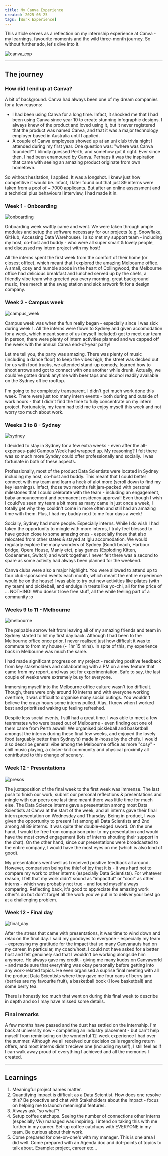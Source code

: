 ```yaml
---
title: My Canva Experience
created: 2025-05-25
tags: [Work Experience]
---
```


This article serves as a reflection on my internship experience at Canva - my learnings, favourite moments and the wild three-month journey. So without further ado, let's dive into it.

![canva_exp](./IMG_0556.jpg)  

---

## The journey

### How did I end up at Canva?

A bit of background. Canva had always been one of my dream companies for a few reasons:
* I had been using Canva for a long time. Infact, it shocked me that I had been using Canva since year 10 to create stunning infographic designs. I always knew of the product and loved using it, but it never registered that the product was named Canva, and that it was a major technology employer based in Australia until I applied.
* A couple of Canva employees showed up at an uni club trivia night I attended during my first year. One question was: "where was Canva founded?" I blindly guessed Perth, and somehow got it right. Ever since then, I had been enamoured by Canva. Perhaps it was the inspiration that came with seeing an amazing product originate from own hometown.

So without hesitation, I applied. It was a longshot. I knew just how competitive it would be. Infact, I later found out that just 89 interns were taken from a pool of ~ 7000 applicants. But after an online assessment and a technical plus behavioural interview, I had made it in.

### Week 1 - Onboarding

![onboarding](./IMG_0585.jpg)

Onboarding week swiftly came and went. We were taken through ample modules and setup the software necessary for our projects (e.g. Snowflake, GitHub, Accessing Data Warehouse). I also met my support team - including my host, co-host and buddy - who were all super smart & lovely people, and discussed my intern project with my host!

All the interns spent the first week from the comfort of their home (or closest office), which meant that I explored the amazing Melbourne office. A small, cosy and humble abode in the heart of Collingwood, the Melbourne office had delicious breakfast and lunched served up by the chefs, a friendly vibe team who greeted you every morning, great background music, free merch at the swag station and sick artwork fit for a design company.

### Week 2 - Campus week

![campus_week](./IMG_9725.jpg)

Campus week was when the fun really began - especially since I was sick during week 1. All the interns were flown to Sydney and given accomodation for a week, which meant some of us (myself included) got to meet our team in person, there were plenty of intern activities planned and we capped off the week with the annual Canva end-of-year party!  

Let me tell you, the party was amazing. There was plenty of music (including a dance floor) to keep the vibes high, the street was decked out for us with food trucks, we attended stand-up comedy, learned how to shoot arrows and got to connect with one another while drunk. Actually, we could've gotten drunk anytime with beer taps and alcohol readily available on the Sydney office rooftop.  

I'm going to be completely transparent. I didn't get much work done this week. There were just too many intern events - both during and outside of work hours - that I didn't find the time to fully concentrate on my intern project. Fortunately, my team had told me to enjoy myself this week and not worry too much about work.

### Weeks 3 to 8 - Sydney

![sydney](./IMG_0400.jpg)

I decided to stay in Sydney for a few extra weeks - even after the all-expenses-paid Campus Week had wrapped up. My reasoning? I felt there was so much more Syndey could offer professionally and socially. I was fortunate in both of these aspects.  

Professionally, most of the product Data Scientists were located in Sydney including my host, co-host and buddy. This meant that I could better connect with my team and learn a heck of alot more (scroll down to find my key learnings). Infact, those two months felt jam-packed with personal milestones that I could celebrate with the team - including an engagement, baby announcement and permanent residency approval! Even though I wish I could've seen my team a bit more as many came in just once a week, I totally get why they couldn't come in more often and still had an amazing time with them. Plus, I had my buddy next to me four days a week!

Socially, Sydney had more people. Especially interns. While I do wish I had taken the opportunity to mingle with more interns, I truly feel blessed to have gotten close to some amazing ones - especially those that also relocated from other states & stayed at Iglu accomodation. We would regularly explore the many wonders of Sydney (Bondi beach, Harbour bridge, Opera House, Manly etc), play games (Exploding Kitten, Codenames, Switch) and work together. I never felt there was a second to spare as some activity had always been planned for the weekend.  

Canva clubs were also a major highlight. You were allowed to attend up to four club-sponsored events each month, which meant the entire experience would be on the house! I was able to try out new activities like pilates (with my team) and pickleball, and endulge in treats like yo-chi, all for the price of ... NOTHING! Who doesn't love free stuff, all the while feeling part of a community :o

### Weeks 9 to 11 - Melbourne

![melbourne](./IMG_0679.JPG)

The palpable sorrow felt from leaving all of my amazing friends and team in Sydney started to hit my first day back. Although I had been to the Melbourne office once prior, I never realised just how difficult it was to commute to from my house (~ 1hr 15 mins). In spite of this, my experience back in Melbourne was much the same.  

I had made significant progress on my project - receiving positive feedback from key stakeholders and collaborating with a PM on a new feature that came from my report, and was set for experimentation. Safe to say, the last couple of weeks were extremely busy for everyone.  

Immersing myself into the Melbourne office culture wasn't too difficult. Though, there were only around 10 interns and with everyone working overtime, it was difficult to organise many social outings. You wouldn't believe the crazy hours some interns pulled. Alas, I knew when I worked best and prioritised waking up feeling refreshed.  

Despite less social events, I still had a great time. I was able to meet a few teammates who were based out of Melbourne - even finding out one of them came from Perth aswell! We organised pickleball and basketball amongst the interns during these final few weeks, and enjoyed the lovely food (arguably better than Sydney's) made in-house by the chefs. I would also describe general vibe among the Melbourne office as more "cosy" - chill music playing, a closer-knit community and physical proximity all contributed to this change of scenery. 


### Week 12 - Presentations

![presos](./IMG_0596.jpg)

The juxtaposition of the final week to the first week was immense. The last push to finish our work, submit our personal reflections & presentations and mingle with our peers one last time meant there was little time for much else. The Data Science interns gave a presentation among most Data Scientists at Canva at the start of the week, and all interns gave their final intern presentation on Wednesday and Thursday. Being in product, I was given the opportunity to present 1st among all Data Scientists and 2nd among all 89 interns. It was quite ther double-edged sword. On the one hand, I would be free from comparison prior to my presentation and would have the most crowd engagement (lots of interns shouting their support in the chat). On the other hand, since our presentations were broadcasted to the entire company, I would have the most eyes on me (which is also kind of good).  

My presentations went well as I received positive feedback all around. However, comparison being the thief of joy that it is - it was hard not to compare my work to other interns (especially Data Scientists). For whatever reason, I felt that my work didn't sound as "impactful" or "cool" as other interns - which was probably not true - and found myself always comparing. Reflecting back, it's good to appreciate the amazing work other's do but don't forget all the work you've put in to deliver your best go at a challenging problem.  

### Week 12 - Final day

![final_day](./IMG_0680.JPG)

After the stress that came with presentations, it was time to wind down and relax on the final day. I said my goodbyes to everyone - especially my team - expressing my gratitude for the impact that so many Canvanauts had on my career. In particular, my coach/host. I could not have asked for a better host and felt genuinely sad that I wouldn't be working alongside him anymore. He always gave my credit - giving me many kudos on Canvaworld - and made sure that everything was okay personally before getting into any work-related topics. He even organised a suprise final meeting with all the product Data Scientists where they gave me four cans of berry jam (berries are my favourite fruit), a basketball book (I love basketball) and some berry tea.  

There is honestly too much that went on during this final week to describe in depth and so I may have missed some details.


### Final remarks

A few months have passed and the dust has settled on the internship. I'm back at university now - completing an industry placement - but can't help myself from reminiscing on the wonderful 12-week experience I had over the summer. Although we all received our decision calls regarding return offers, and most interns didn't recieve one (including myself), I still feel as if I can walk away proud of everything I achieved and all the memories I created. 


---

## Learnings

1. Meaningful project names matter.
2. Quantifying impact is difficult as a Data Scientist. How does one resolve this? Be proactive and chat with Stakeholders about the impact - focus on helping me to launch meaningful features.
3. Always ask "so what"?
4. Setup coffee catchups. Seeing the number of connections other interns (especially Viv) managed was inspiring. I intend on taking this with me further in my career. Set-up coffee catchups with EVERYONE in my team. Be curious about their work.
5. Come prepared for one-on-one's with my manager. This is one area I did well. Come prepared with an Agenda doc and dot-points of topics to talk about. Example: project, career etc... 

